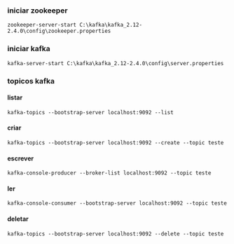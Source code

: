 ### iniciar zookeeper
```
zookeeper-server-start C:\kafka\kafka_2.12-2.4.0\config\zookeeper.properties
```

### iniciar kafka
```
kafka-server-start C:\kafka\kafka_2.12-2.4.0\config\server.properties
```


### topicos kafka
####  listar
```
kafka-topics --bootstrap-server localhost:9092 --list
```

#### criar 
```
kafka-topics --bootstrap-server localhost:9092 --create --topic teste
```

#### escrever
```
kafka-console-producer --broker-list localhost:9092 --topic teste
```

#### ler
```
kafka-console-consumer --bootstrap-server localhost:9092 --topic teste
```

#### deletar

```
kafka-topics --bootstrap-server localhost:9092 --delete --topic teste
```